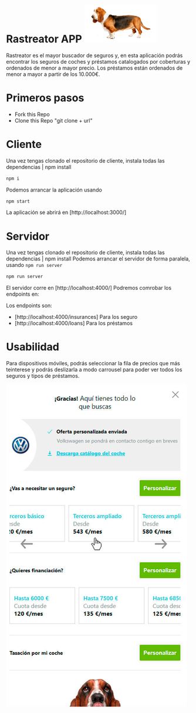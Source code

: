 # Rastreator APP <img src="./src/assets/images/readme/readme-rastreator.png" width="200px" />
Rastreator es el mayor buscador de seguros y, en esta aplicación podrás encontrar los seguros de coches y préstamos catalogados por coberturas y ordenados de menor a mayor precio.
Los préstamos están ordenados de menor a mayor a partir de los 10.000€.


# Primeros pasos
- Fork this Repo
- Clone this Repo "git clone + url"


# Cliente
Una vez tengas clonado el repositorio de cliente, instala todas las dependencias | npm install

```sh
npm i
```

Podemos arrancar la aplicación usando 

```sh
npm start
```
La aplicación se abrirá en [http://localhost:3000/]


# Servidor
Una vez tengas clonado el repositorio de cliente, instala todas las dependencias | npm install
Podemos arrancar el servidor de forma paralela, usando `npm run server`

```sh
npm run server
```

El servidor corre en [http://localhost:4000/]
Podremos comrobar los endpoints en:

Los endpoints son:

- [http://localhost:4000/insurances] Para los seguro
- [http://localhost:4000/loans] Para los préstamos


# Usabilidad
Para dispositivos móviles, podrás seleccionar la fila de precios que más teinterese y podrás deslizarla a modo carrousel para poder ver todos los seguros y tipos de préstamos.

<img src="./src/assets/images/readme/responsive-screen.jpg" />